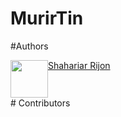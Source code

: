 # M u r i r T i n 
#Authors
<div style="display: flex;">
  <img src="https://avatars.githubusercontent.com/u/54738067?v=4&size=64" width="60px;"/><br /><a href="https://github.com/rijonshahariar">Shahariar Rijon</a> <br/><br/>
</div>
# Contributors



